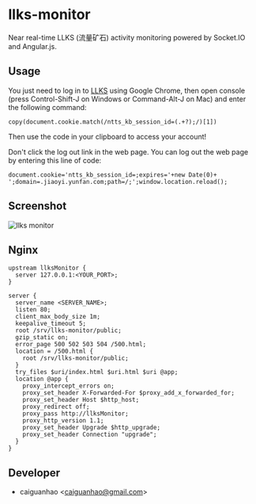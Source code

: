 llks-monitor
============

Near real-time LLKS (流量矿石) activity monitoring powered by Socket.IO and
Angular.js.

Usage
-----

You just need to log in to [LLKS](https://jiaoyi.yunfan.com) using Google
Chrome, then open console (press Control-Shift-J on Windows or Command-Alt-J
on Mac) and enter the following command:

    copy(document.cookie.match(/ntts_kb_session_id=(.+?);/)[1])

Then use the code in your clipboard to access your account!

Don't click the log out link in the web page. You can log out the web page
by entering this line of code:

    document.cookie='ntts_kb_session_id=;expires='+new Date(0)+
    ';domain=.jiaoyi.yunfan.com;path=/;';window.location.reload();

Screenshot
----------

![llks monitor](https://f.cloud.github.com/assets/1284703/2438232/5d558e8c-adef-11e3-94e4-8e2c29de8839.png)

Nginx
-----

    upstream llksMonitor {
      server 127.0.0.1:<YOUR_PORT>;
    }

    server {
      server_name <SERVER_NAME>;
      listen 80;
      client_max_body_size 1m;
      keepalive_timeout 5;
      root /srv/llks-monitor/public;
      gzip_static on;
      error_page 500 502 503 504 /500.html;
      location = /500.html {
        root /srv/llks-monitor/public;
      }
      try_files $uri/index.html $uri.html $uri @app;
      location @app {
        proxy_intercept_errors on;
        proxy_set_header X-Forwarded-For $proxy_add_x_forwarded_for;
        proxy_set_header Host $http_host;
        proxy_redirect off;
        proxy_pass http://llksMonitor;
        proxy_http_version 1.1;
        proxy_set_header Upgrade $http_upgrade;
        proxy_set_header Connection "upgrade";
      }
    }

Developer
---------

* caiguanhao &lt;caiguanhao@gmail.com&gt;
